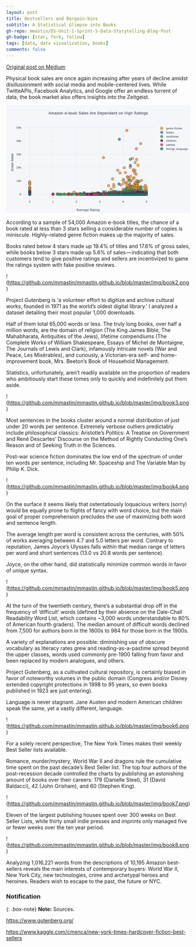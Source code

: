 ```yaml
---
layout: post
title: Bestsellers and Bargain-bins
subtitle: A Statistical Glimpse into Books
gh-repo: mmastin/DS-Unit-1-Sprint-5-Data-Storytelling-Blog-Post
gh-badge: [star, fork, follow]
tags: [data, data visualization, books]
comments: false
---
```


[Original post on Medium](https://medium.com/swlh/bestsellers-and-bargain-bins-a-statistical-glimpse-into-books-939bc6fc53d1)

Physical book sales are once again increasing after years of decline amidst disillusionment with social media and mobile-centered lives. While TwitteAPIs, Facebook Analytics, and Google offer an endless torrent of data, the book market also offers insights into the Zeitgeist.

![pic1](https://github.com/mmastin/mmastin.github.io/blob/master/img/book1.png)

According to a sample of 54,000 Amazon e-book titles, the chance of a book rated at less than 3 stars selling a considerable number of copies is miniscule. Highly-related genre fiction makes up the majority of sales.

Books rated below 4 stars made up 19.4% of titles and 17.6% of gross sales, while books below 3 stars made up 5.6% of sales — indicating that both customers tend to give positive ratings and sellers are incentivized to game the ratings system with fake positive reviews.

!(https://github.com/mmastin/mmastin.github.io/blob/master/img/book2.png)

Project Gutenberg is ‘a volunteer effort to digitize and archive cultural works, founded in 1971 as the world’s oldest digital library.’ I analyzed a dataset detailing their most popular 1,000 downloads.

Half of them total 65,000 words or less. The truly long books, over half a million words, are the domain of religion (The King James Bible, The Mahabharata, Antiquities of the Jews), lifetime compendiums (The Complete Works of William Shakespeare, Essays of Michel de Montaigne, The Journals of Lewis and Clark), infamously intricate novels (War and Peace, Les Misérables), and curiously, a Victorian-era self- and home-improvement book, Mrs. Beeton’s Book of Household Management.

Statistics, unfortunately, aren’t readily available on the proportion of readers who ambitiously start these tomes only to quickly and indefinitely put them aside.

!(https://github.com/mmastin/mmastin.github.io/blob/master/img/book3.png)

Most sentences in the books cluster around a normal distribution of just under 20 words per sentence. Extremely verbose outliers predictably include philosophical classics: Aristotle’s Politics: A Treatise on Government and René Descartes’ Discourse on the Method of Rightly Conducting One’s Reason and of Seeking Truth in the Sciences.

Post-war science fiction dominates the low end of the spectrum of under ten words per sentence, including Mr. Spaceship and The Variable Man by Philip K. Dick.

!(https://github.com/mmastin/mmastin.github.io/blob/master/img/book4.png)

On the surface it seems likely that ostentatiously loquacious writers (sorry) would be equally prone to flights of fancy with word choice, but the main goal of proper comprehension precludes the use of maximizing both word and sentence length.

The average length per word is consistent across the centuries, with 50% of works averaging between 4.7 and 5.0 letters per word. Contrary to reputation, James Joyce’s Ulysses falls within that median range of letters per word and short sentences (13.0 vs 20.8 words per sentence).

Joyce, on the other hand, did statistically minimize common words in favor of unique syntax.

!(https://github.com/mmastin/mmastin.github.io/blob/master/img/book5.png)

At the turn of the twentieth century, there’s a substantial drop off in the frequency of ‘difficult’ words (defined by their absence on the Dale-Chall Readability Word List, which contains ~3,000 words understandable to 80% of American fourth graders). The median amount of difficult words declined from 7,500 for authors born in the 1800s to 984 for those born in the 1900s.

A variety of explanations are possible: diminishing use of obscure vocabulary as literacy rates grew and reading-as-a-pastime spread beyond the upper classes, words used commonly pre-1900 falling from favor and been replaced by modern analogues, and others.

Project Gutenberg, as a cultivated cultural repository, is certainly biased in favor of noteworthy volumes in the public domain (Congress and/or Disney extended copyright protections in 1998 to 95 years, so even books published in 1923 are just entering).

Language is never stagnant. Jane Austen and modern American children speak the same, yet a vastly different, language.

!(https://github.com/mmastin/mmastin.github.io/blob/master/img/book6.png)

For a solely recent perspective, The New York Times makes their weekly Best Seller lists available.

Romance, murder/mystery, World War II and dragons rule the cumulative time spent on the past decade’s Best Seller list. The top four authors of the post-recession decade controlled the charts by publishing an astonishing amount of books over their careers: 179 (Danielle Steel), 31 (David Baldacci), 42 (John Grisham), and 60 (Stephen King).

!(https://github.com/mmastin/mmastin.github.io/blob/master/img/book7.png)

Eleven of the largest publishing houses spent over 300 weeks on Best Seller Lists, while thirty small indie presses and imprints only managed five or fewer weeks over the ten year period.

!(https://github.com/mmastin/mmastin.github.io/blob/master/img/book8.png)

Analyzing 1,016,221 words from the descriptions of 10,195 Amazon best-sellers reveals the main interests of contemporary buyers: World War II, New York City, new technologies, crime and archetypal heroes and heroines. Readers wish to escape to the past, the future or NYC.

### Notification

{: .box-note}
**Note:** Sources.

https://www.gutenberg.org/

https://www.kaggle.com/cmenca/new-york-times-hardcover-fiction-best-sellers
